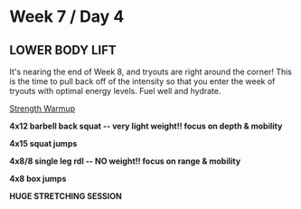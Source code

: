 # Week 7 / Day 4

## LOWER BODY LIFT

It's nearing the end of Week 8, and tryouts are right around the corner! This is the time to pull back off of the intensity so that you enter the week of tryouts with optimal energy levels. Fuel well and hydrate.

[Strength Warmup](./strength_warmup.md)

**4x12 barbell back squat -- very light weight!! focus on depth & mobility**

**4x15 squat jumps**

**4x8/8 single leg rdl -- NO weight!! focus on range & mobility**

**4x8 box jumps**

**HUGE STRETCHING SESSION**